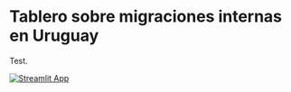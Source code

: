 # Tablero sobre migraciones internas en Uruguay

Test.

[![Streamlit App](https://static.streamlit.io/badges/streamlit_badge_black_white.svg)](https://share.streamlit.io/guillermodangelo/migraciones_internas/main/app.py)
